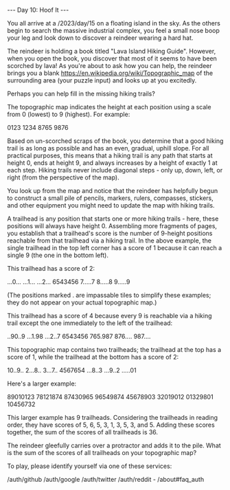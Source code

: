 --- Day 10: Hoof It ---

You all arrive at a /2023/day/15 on a floating island in the sky. As the others begin to search the massive industrial complex, you feel a small nose boop your leg and look down to discover a reindeer wearing a hard hat.

 The reindeer is holding a book titled "Lava Island Hiking Guide". However, when you open the book, you discover that most of it seems to have been scorched by lava! As you're about to ask how you can help, the reindeer brings you a blank https://en.wikipedia.org/wiki/Topographic_map of the surrounding area (your puzzle input) and looks up at you excitedly.

 Perhaps you can help fill in the missing hiking trails?

 The topographic map indicates the height at each position using a scale from 0 (lowest) to 9 (highest). For example:

 0123 1234 8765 9876 

Based on un-scorched scraps of the book, you determine that a good hiking trail is as long as possible and has an even, gradual, uphill slope. For all practical purposes, this means that a hiking trail is any path that starts at height 0, ends at height 9, and always increases by a height of exactly 1 at each step. Hiking trails never include diagonal steps - only up, down, left, or right (from the perspective of the map).

 You look up from the map and notice that the reindeer has helpfully begun to construct a small pile of pencils, markers, rulers, compasses, stickers, and other equipment you might need to update the map with hiking trails.

 A trailhead is any position that starts one or more hiking trails - here, these positions will always have height 0. Assembling more fragments of pages, you establish that a trailhead's score is the number of 9-height positions reachable from that trailhead via a hiking trail. In the above example, the single trailhead in the top left corner has a score of 1 because it can reach a single 9 (the one in the bottom left).

 This trailhead has a score of 2:

 ...0... ...1... ...2... 6543456 7.....7 8.....8 9.....9 

(The positions marked . are impassable tiles to simplify these examples; they do not appear on your actual topographic map.)

 This trailhead has a score of 4 because every 9 is reachable via a hiking trail except the one immediately to the left of the trailhead:

 ..90..9 ...1.98 ...2..7 6543456 765.987 876.... 987.... 

This topographic map contains two trailheads; the trailhead at the top has a score of 1, while the trailhead at the bottom has a score of 2:

 10..9.. 2...8.. 3...7.. 4567654 ...8..3 ...9..2 .....01 

Here's a larger example:

 89010123 78121874 87430965 96549874 45678903 32019012 01329801 10456732 

This larger example has 9 trailheads. Considering the trailheads in reading order, they have scores of 5, 6, 5, 3, 1, 3, 5, 3, and 5. Adding these scores together, the sum of the scores of all trailheads is 36.

 The reindeer gleefully carries over a protractor and adds it to the pile. What is the sum of the scores of all trailheads on your topographic map?

 To play, please identify yourself via one of these services:

 /auth/github /auth/google /auth/twitter /auth/reddit - /about#faq_auth

 